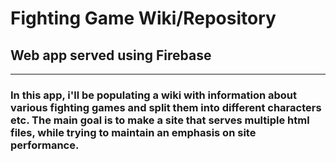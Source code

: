 # Fighting Game Wiki/Repository

## Web app served using Firebase

---

### In this app, i'll be populating a wiki with information about various fighting games and split them into different characters etc. The main goal is to make a site that serves multiple html files, while trying to maintain an emphasis on site performance.
